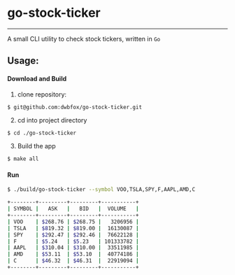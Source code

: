 # go-stock-ticker
---
A small CLI utility to check stock tickers, written in `Go`

## Usage:

#### Download and Build
1. clone repository:
```bash
$ git@github.com:dwbfox/go-stock-ticker.git
```

2. cd into project directory
```
$ cd ./go-stock-ticker
```

3. Build the app
```bash
$ make all
```

#### Run
```bash
$ ./build/go-stock-ticker --symbol VOO,TSLA,SPY,F,AAPL,AMD,C

+--------+---------+---------+-----------+
| SYMBOL |   ASK   |   BID   |  VOLUME   |
+--------+---------+---------+-----------+
| VOO    | $268.76 | $268.75 |   3206956 |
| TSLA   | $819.32 | $819.00 |  16130087 |
| SPY    | $292.47 | $292.46 |  76622128 |
| F      | $5.24   | $5.23   | 101333782 |
| AAPL   | $310.04 | $310.00 |  33511985 |
| AMD    | $53.11  | $53.10  |  40774186 |
| C      | $46.32  | $46.31  |  22919094 |
+--------+---------+---------+-----------+
```
